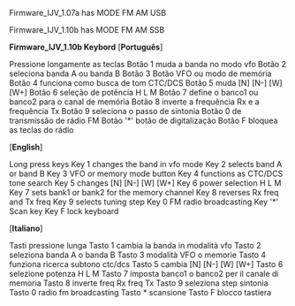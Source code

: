 Firmware_IJV_1.07a has MODE FM AM USB

Firmware_IJV_1.10b has MODE FM AM SSB


**Firmware_IJV_1.10b Keybord**
[**Português**]

Pressione longamente as teclas
Botão 1 muda a banda no modo vfo
Botão 2 seleciona banda A ou banda B
Botão 3 Botão VFO ou modo de memória
Botão 4 funciona como busca de tom CTC/DCS
Botão 5 muda [N] [N-] [W] [W+]
Botão 6 seleção de potência H L M
Botão 7 define o banco1 ou banco2 para o canal de memória
Botão 8 <reverse> inverte a frequência Rx e a frequência Tx
Botão 9 seleciona o passo de sintonia
Botão 0 de transmissão de rádio FM
Botão '*' botão de digitalização
Botão F bloquea as teclas do rádio

[**English**]

Long press keys
Key 1 changes the band in vfo mode
Key 2 selects band A or band B
Key 3 VFO or memory mode button
Key 4 functions as CTC/DCS tone search
Key 5 changes [N] [N-] [W] [W+]
Key 6 power selection H L M
Key 7 sets bank1 or bank2 for the memory channel
Key 8 <reverse> reverses Rx freq and Tx freq
Key 9 selects tuning step
Key 0 FM radio broadcasting
Key '*' Scan key
Key F lock keyboard

[**Italiano**]

Tasti pressione lunga
Tasto 1 cambia la banda in modalità vfo
Tasto 2 seleziona banda A o banda B
Tasto 3 modalità VFO o memorie 
Tasto 4 funziona ricerca subtono ctc/dcs
Tasto 5 cambia [N] [N-] [W] [W+]
Tasto 6 selezione potenza H L M
Tasto 7 imposta banco1 o banco2 per il canale di memoria 
Tasto 8 <reverse> inverte freq Rx freq Tx
Tasto 9 seleziona step sintonia
Tasto 0 radio fm broadcasting 
Tasto * scansione 
Tasto F blocco tastiera